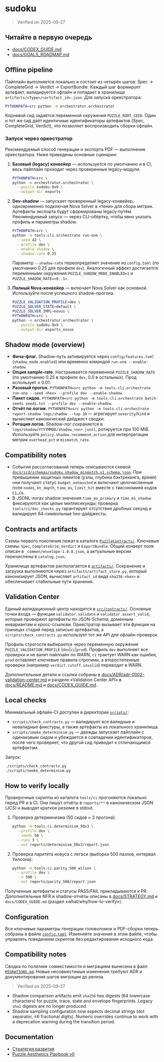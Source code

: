 # sudoku

> Verified on 2025-09-27

## Читайте в первую очередь

- [docs/CODEX_GUIDE.md](docs/CODEX_GUIDE.md)
- [docs/GOALS_ROADMAP.md](docs/GOALS_ROADMAP.md)

## Offline pipeline

Пайплайн выполняется локально и состоит из четырёх шагов: Spec → CompleteGrid →
Verdict → ExportBundle. Каждый шаг формирует артефакт, валидируется офлайн и
попадает в хранилище `artifacts/<Type>/<artifact_id>.json`. Для запуска
оркестратора:

```bash
PYTHONPATH=src python -m orchestrator.orchestrator
```

Корневой сид задаётся переменной окружения `PUZZLE_ROOT_SEED`. Один и тот же
сид даёт идентичные идентификаторы артефактов (Spec, CompleteGrid, Verdict),
что позволяет воспроизводить сборки офлайн.

### Запуск через оркестратор

Рекомендуемый способ генерации и экспорта PDF — выполнение оркестратора. Ниже
приведены основные сценарии:

1. **Базовый (legacy) конвейер** — используется по умолчанию и в CI, весь
   пайплайн проходит через проверенные legacy-модули.

   ```bash
   PYTHONPATH=src \
   python -m orchestrator.orchestrator \
     --puzzle sudoku-9x9 \
     --output-dir exports
   ```

2. **Dev-shadow** — запускает проверенный legacy-конвейер, одновременно
   подключая Nova Solver в «тени» для сбора метрик. Артефакты экспорта будут
   сформированы legacy-путём. Рекомендуемый запуск — через CLI-обёртку, чтобы
   явно указать профиль и параметры shadow.

   ```bash
   PYTHONPATH=src \
   python -m tools.cli.orchestrate run-one \
     --seed 42 \
     --profile dev \
     --enable-shadow \
     --shadow-rate 0.25
   ```

   Параметр `--shadow-rate` переопределяет значение из `config.toml`
   (по умолчанию 0.25 для профиля `dev`). Аналогичный эффект достигается
   переменными окружения `PUZZLE_SHADOW_MODE_ENABLED=1` и
   `PUZZLE_SHADOW_RATE=<0..1>`.

3. **Полный Nova-конвейер** — включает Nova Solver как основной. Используйте
   после успешного shadow-прогона.

   ```bash
   PUZZLE_VALIDATION_PROFILE=dev \
   PUZZLE_SOLVER_STATE=default \
   PUZZLE_SOLVER_IMPL=novus \
   PYTHONPATH=src \
   python -m orchestrator.orchestrator \
     --puzzle sudoku-9x9 \
     --output-dir exports_novus
   ```

## Shadow mode (overview)

- **Фича-флаг.** Shadow-путь активируется через `config/features.toml`
  (`shadow_mode.enabled`) или временно командой `run-one --enable-shadow`.
- **Опция sample-rate.** Настраивается переменной `PUZZLE_SHADOW_RATE`
  (по умолчанию 0.25 в профиле `dev`, 0.0 в остальных). Прод использует ≤ 0.01.
- **Разовый прогон.** `PYTHONPATH=src python -m tools.cli.orchestrate run-one --seed <hex> --profile dev --enable-shadow`.
- **Пакет сидов.** `PYTHONPATH=src python -m tools.cli.orchestrate batch-seeds seeds.txt --profile dev --enable-shadow`.
- **Отчёт по логам.** `PYTHONPATH=src python -m tools.cli.orchestrate report-shadow logs/shadow --top 10` — агрегирует
  `severity`/`kind` и вычисляет канонический дайджест сводки.
- **Ротация логов.** Shadow-лог сохраняется в `logs/shadow/YYYYMMDD/shadow_<nn>.jsonl`,
  ротируется при 100 MiB. Используйте `policy.shadow.recommend_action` для
  интерпретации метрик `overhead_pct` и `mismatch_rate`.

## Compatibility notes

- События рассогласований теперь описываются схемой [`docs/icd/schemas/sudoku.shadow_mismatch.v1.schema.json`](docs/icd/schemas/sudoku.shadow_mismatch.v1.schema.json).
  При превышении защитных лимитов (узлы, глубина бэктрекинга, время) они получают статус `budget_exhausted` и включают
  целочисленные поля `nodes`, `bt_depth`, `time_ms`, `limit_hit` вместе с таксономией кодов `C1…C6`.
- В JSONL-логах shadow значения `time_ms_primary` и `time_ms_shadow` фиксируются как целые миллисекунды; проверка
  `tools/ci/doc_checks.py` гарантирует отсутствие дробных секунд и валидирует 64-символьные hex-дайджесты.

## Contracts and artifacts

Схемы первого поколения лежат в каталоге [`PuzzleContracts/`](./PuzzleContracts).
Ключевые схемы: `Spec`, `CompleteGrid`, `Verdict` и `ExportBundle`. Общий конверт
поля описан в `_common/envelope-1.0.0.json`, а актуальные версии перечислены в
`catalog.json`.

Хранилище артефактов располагается в [`artifacts/`](./artifacts). Сохранение и
загрузка выполняются через `artifacts/artifact_store.py`, который канонизирует
JSON, вычисляет `artifact_id` вида `sha256-<hex>` и обеспечивает стабильные
пути хранения.

## Validation Center

Единый валидационный центр находится в [`src/contracts/`](./src/contracts).
Основные точки входа — функции `validator.validate` и `validator.assert_valid`,
которые проверяют артефакты по JSON-Schema, доменным инвариантам и
кросс-ссылкам. Оркестратор вызывает эти функции на границах стадий перед
записью артефактов, а `scripts/check_contracts.py` использует тот же API для
офлайн-проверок.

Профиль строгости выбирается через переменную окружения
`PUZZLE_VALIDATION_PROFILE` (`dev`|`ci`|`prod`). Профиль `dev` выполняет все
проверки и не валит пайплайн по WARN, `ci` трактует WARN как ошибки, `prod`
оставляет ключевые правила строгими, а второстепенные проверки (например
`verdict.cutoff.invalid`) переводит в WARN.

Дополнительные детали и ссылки собраны в [docs/ADR/adr-0002-validation-center.md](docs/ADR/adr-0002-validation-center.md)
и разделе «Validation Center API» в [docs/README.md](docs/README.md) и
[docs/CODEX_GUIDE.md](docs/CODEX_GUIDE.md).

## Local checks

Минимальный офлайн-CI доступен в директории [`scripts/`](./scripts):

- `scripts/check_contracts.py` — валидирует все валидные и невалидные
  фикстуры, а также артефакты из локального хранилища.
- `scripts/smoke_determinism.py` — дважды запускает пайплайн с одинаковым сидом
  и убеждается в совпадении идентификаторов, после чего проверяет, что другой
  сид приводит к отличающимся артефактам.

Запуск:

```bash
./scripts/check_contracts.py
./scripts/smoke_determinism.py
```

## How to verify locally

Проверочные скрипты из каталога `tools/ci` прогоняются локально перед PR и в
CI. Они пишут отчёты в `reports/**` в каноническом JSON (JCS) и выводят краткое
резюме в stdout.

1. Проверка детерминизма (50 сидов × 3 прогона):

   ```bash
   python -m tools.ci.determinism_50x3 \
     --profile dev \
     --seeds 50 \
     --runs 3 \
     --out reports/determinism_50x3/report.json
   ```

2. Проверка паритета новуса с легаси (выборка 500 пазлов, интервал Уилсона):

   ```bash
   python -m tools.ci.parity_500_wilson \
     --profile dev \
     --n 500 \
     --out reports/parity_500/report.json
   ```

Полученные артефакты и статусы PASS/FAIL прикладываются к PR. Дополнительные
NFR и shadow-отчёты описаны в [docs/STRATEGY.md](docs/STRATEGY.md) и
`docs/CODEX_GUIDE.md` (раздел «what/why/how-to-verify»).

## Configuration

Все ключевые параметры генерации головоломок и PDF-сборки теперь собраны в файле [`config.toml`](./config.toml).
Изменяйте значения в этом файле, чтобы управлять поведением скриптов без редактирования исходного кода.

## Compatibility notes

Сводка по политике совместимости и миграциям вынесена в файл
[`MIGRATIONS.md`](MIGRATIONS.md). Новые несовместимые изменения требуют ADR и
документирования шагов миграции до релиза.

> Verified on 2025-09-27

- Shadow comparison artifacts emit `sha256` hex digests (64 lowercase characters)
  for puzzle, trace, state and envelope fingerprints. Legacy `sha1` digests are
  no longer produced.
- Shadow sampling configuration now expects decimal strings (dot separator,
  ≤6 fractional digits). Numeric overrides continue to work with a deprecation
  warning during the transition period.
## Documentation

- [Стратегия развития](./docs/STRATEGY.md)
- [Puzzle Aesthetics Playbook v0](./docs/PUZZLE_AESTHETICS_PLAYBOOK.md)
